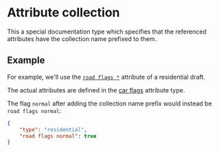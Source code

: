 # Attribute collection

This a special documentation type which specifies
that the referenced attributes have the collection name prefixed to them.

## Example

For example, we'll use the [`road flags *`](../draft-types/residential.md#road_flags)
attribute of a residential draft.

The actual attributes are defined in the [car flags](car-flags.md) attribute type.

The flag `normal` after adding the collection name prefix would instead be `road flags normal`:
```json
{
    "type": "residential",
    "road flags normal": true
}
```
